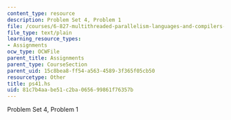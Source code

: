 ```yaml
---
content_type: resource
description: Problem Set 4, Problem 1
file: /courses/6-827-multithreaded-parallelism-languages-and-compilers-fall-2002/81c7b4aabe51c2ba065699861f76357b_ps41.hs
file_type: text/plain
learning_resource_types:
- Assignments
ocw_type: OCWFile
parent_title: Assignments
parent_type: CourseSection
parent_uid: 15c8bea8-ff54-a563-4589-3f365f05cb50
resourcetype: Other
title: ps41.hs
uid: 81c7b4aa-be51-c2ba-0656-99861f76357b
---
```

Problem Set 4, Problem 1